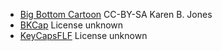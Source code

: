 * [Big Bottom Cartoon](http://www.dafont.com/fr/big-bottom-cartoon.font) CC-BY-SA Karen B. Jones
* [BKCap](http://www.fontspace.com/david-rakowski/bkcap) License unknown
* [KeyCapsFLF](http://www.fontspace.com/casady-and-greene/keycapsflf) License unknown